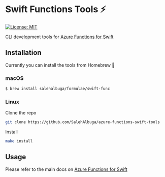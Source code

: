 # Swift Functions Tools ⚡️

[![License: MIT](https://img.shields.io/badge/License-MIT-yellow.svg)](https://opensource.org/licenses/MIT)

CLI development tools for [Azure Functions for Swift](https://github.com/SalehAlbuga/azure-functions-swift)

## Installation
Currently you can install the tools from Homebrew 🍺

### macOS
```bash
$ brew install salehalbuga/formulae/swift-func
```

### Linux
Clone the repo
```bash
git clone https://github.com/SalehAlbuga/azure-functions-swift-tools
```

Install
```bash
make install
```

## Usage
Please refer to the main docs on [Azure Functions for Swift](https://github.com/SalehAlbuga/azure-functions-swift)

